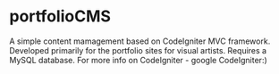 portfolioCMS
============

A simple content mamagement based on CodeIgniter MVC framework. 
Developed primarily for the portfolio sites for visual artists.
Requires a MySQL database.
For more info on CodeIgniter - google CodeIgniter:)
